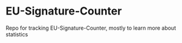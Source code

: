 # EU-Signature-Counter
Repo for tracking EU-Signature-Counter, mostly to learn more about statistics
